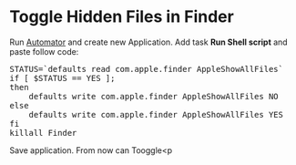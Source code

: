<!--
title : Toggle Hidden Files in Finder
author : Roman Ožana <ozana@omdesign.cz>
date : 26.3.2013 08:47:26
tags : automator, mac, osx, shell
-->

# Toggle Hidden Files in Finder

Run [Automator][1] and create new Application. Add task **Run Shell script** and paste follow code:

<pre>STATUS=`defaults read com.apple.finder AppleShowAllFiles`
if [ $STATUS == YES ]; 
then
    defaults write com.apple.finder AppleShowAllFiles NO
else
    defaults write com.apple.finder AppleShowAllFiles YES
fi
killall Finder</pre>

Save application. From now can Tooggle<p</p>

 [1]: http://en.wikipedia.org/wiki/Automator_(software)
